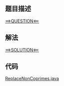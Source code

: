 ## 题目描述

[==>QUESTION<==](https://leetcode.cn/problems/replace-non-coprime-numbers-in-array/description/)

## 解法

[==>SOLUTION<==](https://leetcode.cn/problems/replace-non-coprime-numbers-in-array/solutions/1328577/ti-huan-shu-zu-zhong-de-fei-hu-zhi-shu-b-mnml/)

## 代码

[ReplaceNonCoprimes.java](https://github.com/Marshal7cc/leetcode-java/blob/master/src/stack/ReplaceNonCoprimes.java)


